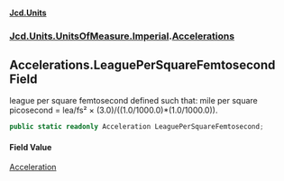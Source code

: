 #### [Jcd.Units](index.md 'index')

### [Jcd.Units.UnitsOfMeasure.Imperial](Jcd.Units.UnitsOfMeasure.Imperial.md 'Jcd.Units.UnitsOfMeasure.Imperial').[Accelerations](Accelerations.md 'Jcd.Units.UnitsOfMeasure.Imperial.Accelerations')

## Accelerations.LeaguePerSquareFemtosecond Field

league per square femtosecond defined such that: mile per square picosecond = lea/fs² ×
(3.0)/((1.0/1000.0)*(1.0/1000.0)).

```csharp
public static readonly Acceleration LeaguePerSquareFemtosecond;
```

#### Field Value

[Acceleration](Acceleration.md 'Jcd.Units.UnitTypes.Acceleration')
